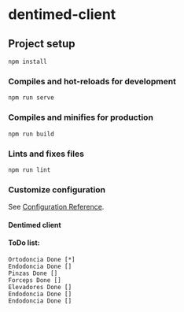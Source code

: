# dentimed-client

## Project setup
```
npm install
```

### Compiles and hot-reloads for development
```
npm run serve
```

### Compiles and minifies for production
```
npm run build
```

### Lints and fixes files
```
npm run lint
```

### Customize configuration
See [Configuration Reference](https://cli.vuejs.org/config/).

#### Dentimed client

#### ToDo list:

    Ortodoncia Done [*]
    Endodoncia Done []
    Pinzas Done []
    Forceps Done []
    Elevadores Done []
    Endodoncia Done []
    Endodoncia Done []
